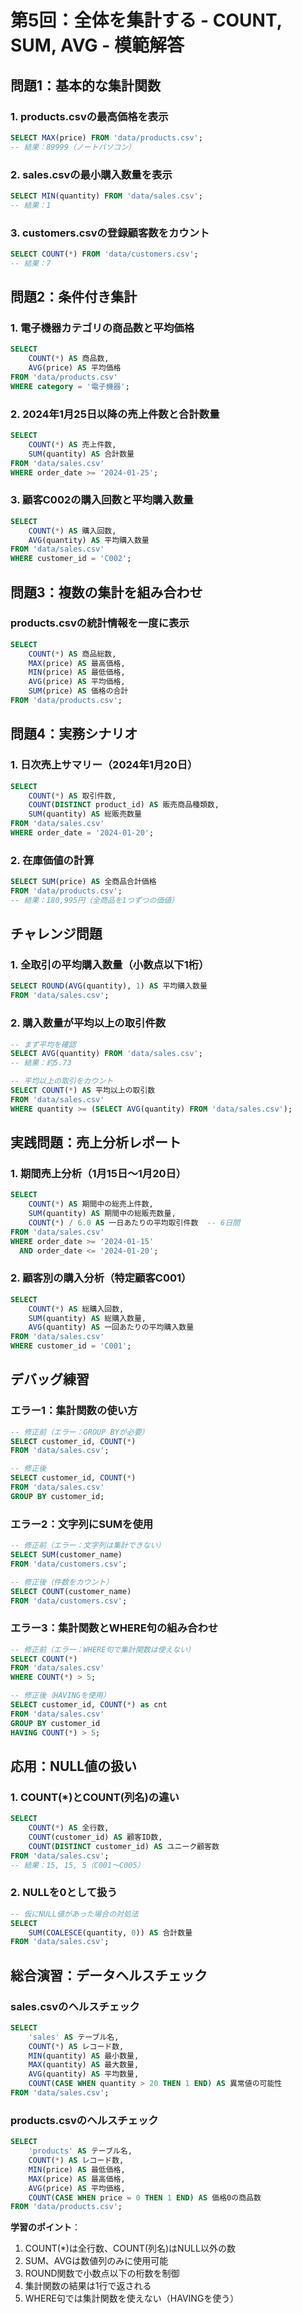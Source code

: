 # 第5回：全体を集計する - COUNT, SUM, AVG - 模範解答

## 問題1：基本的な集計関数

### 1. products.csvの最高価格を表示
```sql
SELECT MAX(price) FROM 'data/products.csv';
-- 結果：89999（ノートパソコン）
```

### 2. sales.csvの最小購入数量を表示
```sql
SELECT MIN(quantity) FROM 'data/sales.csv';
-- 結果：1
```

### 3. customers.csvの登録顧客数をカウント
```sql
SELECT COUNT(*) FROM 'data/customers.csv';
-- 結果：7
```

## 問題2：条件付き集計

### 1. 電子機器カテゴリの商品数と平均価格
```sql
SELECT 
    COUNT(*) AS 商品数,
    AVG(price) AS 平均価格
FROM 'data/products.csv'
WHERE category = '電子機器';
```

### 2. 2024年1月25日以降の売上件数と合計数量
```sql
SELECT 
    COUNT(*) AS 売上件数,
    SUM(quantity) AS 合計数量
FROM 'data/sales.csv'
WHERE order_date >= '2024-01-25';
```

### 3. 顧客C002の購入回数と平均購入数量
```sql
SELECT 
    COUNT(*) AS 購入回数,
    AVG(quantity) AS 平均購入数量
FROM 'data/sales.csv'
WHERE customer_id = 'C002';
```

## 問題3：複数の集計を組み合わせ

### products.csvの統計情報を一度に表示
```sql
SELECT 
    COUNT(*) AS 商品総数,
    MAX(price) AS 最高価格,
    MIN(price) AS 最低価格,
    AVG(price) AS 平均価格,
    SUM(price) AS 価格の合計
FROM 'data/products.csv';
```

## 問題4：実務シナリオ

### 1. 日次売上サマリー（2024年1月20日）
```sql
SELECT 
    COUNT(*) AS 取引件数,
    COUNT(DISTINCT product_id) AS 販売商品種類数,
    SUM(quantity) AS 総販売数量
FROM 'data/sales.csv'
WHERE order_date = '2024-01-20';
```

### 2. 在庫価値の計算
```sql
SELECT SUM(price) AS 全商品合計価格
FROM 'data/products.csv';
-- 結果：180,995円（全商品を1つずつの価値）
```

## チャレンジ問題

### 1. 全取引の平均購入数量（小数点以下1桁）
```sql
SELECT ROUND(AVG(quantity), 1) AS 平均購入数量
FROM 'data/sales.csv';
```

### 2. 購入数量が平均以上の取引件数
```sql
-- まず平均を確認
SELECT AVG(quantity) FROM 'data/sales.csv';
-- 結果：約5.73

-- 平均以上の取引をカウント
SELECT COUNT(*) AS 平均以上の取引数
FROM 'data/sales.csv'
WHERE quantity >= (SELECT AVG(quantity) FROM 'data/sales.csv');
```

## 実践問題：売上分析レポート

### 1. 期間売上分析（1月15日〜1月20日）
```sql
SELECT 
    COUNT(*) AS 期間中の総売上件数,
    SUM(quantity) AS 期間中の総販売数量,
    COUNT(*) / 6.0 AS 一日あたりの平均取引件数  -- 6日間
FROM 'data/sales.csv'
WHERE order_date >= '2024-01-15' 
  AND order_date <= '2024-01-20';
```

### 2. 顧客別の購入分析（特定顧客C001）
```sql
SELECT 
    COUNT(*) AS 総購入回数,
    SUM(quantity) AS 総購入数量,
    AVG(quantity) AS 一回あたりの平均購入数量
FROM 'data/sales.csv'
WHERE customer_id = 'C001';
```

## デバッグ練習

### エラー1：集計関数の使い方
```sql
-- 修正前（エラー：GROUP BYが必要）
SELECT customer_id, COUNT(*) 
FROM 'data/sales.csv';

-- 修正後
SELECT customer_id, COUNT(*) 
FROM 'data/sales.csv'
GROUP BY customer_id;
```

### エラー2：文字列にSUMを使用
```sql
-- 修正前（エラー：文字列は集計できない）
SELECT SUM(customer_name) 
FROM 'data/customers.csv';

-- 修正後（件数をカウント）
SELECT COUNT(customer_name) 
FROM 'data/customers.csv';
```

### エラー3：集計関数とWHERE句の組み合わせ
```sql
-- 修正前（エラー：WHERE句で集計関数は使えない）
SELECT COUNT(*) 
FROM 'data/sales.csv' 
WHERE COUNT(*) > 5;

-- 修正後（HAVINGを使用）
SELECT customer_id, COUNT(*) as cnt
FROM 'data/sales.csv'
GROUP BY customer_id
HAVING COUNT(*) > 5;
```

## 応用：NULL値の扱い

### 1. COUNT(*)とCOUNT(列名)の違い
```sql
SELECT 
    COUNT(*) AS 全行数,
    COUNT(customer_id) AS 顧客ID数,
    COUNT(DISTINCT customer_id) AS ユニーク顧客数
FROM 'data/sales.csv';
-- 結果：15, 15, 5（C001〜C005）
```

### 2. NULLを0として扱う
```sql
-- 仮にNULL値があった場合の対処法
SELECT 
    SUM(COALESCE(quantity, 0)) AS 合計数量
FROM 'data/sales.csv';
```

## 総合演習：データヘルスチェック

### sales.csvのヘルスチェック
```sql
SELECT 
    'sales' AS テーブル名,
    COUNT(*) AS レコード数,
    MIN(quantity) AS 最小数量,
    MAX(quantity) AS 最大数量,
    AVG(quantity) AS 平均数量,
    COUNT(CASE WHEN quantity > 20 THEN 1 END) AS 異常値の可能性
FROM 'data/sales.csv';
```

### products.csvのヘルスチェック
```sql
SELECT 
    'products' AS テーブル名,
    COUNT(*) AS レコード数,
    MIN(price) AS 最低価格,
    MAX(price) AS 最高価格,
    AVG(price) AS 平均価格,
    COUNT(CASE WHEN price = 0 THEN 1 END) AS 価格0の商品数
FROM 'data/products.csv';
```

**学習のポイント**：
1. COUNT(*)は全行数、COUNT(列名)はNULL以外の数
2. SUM、AVGは数値列のみに使用可能
3. ROUND関数で小数点以下の桁数を制御
4. 集計関数の結果は1行で返される
5. WHERE句では集計関数を使えない（HAVINGを使う）